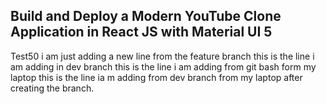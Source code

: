 ## Build and Deploy a Modern YouTube Clone Application in React JS with Material UI 5
Test50
i am just adding a new line from the feature branch
this is the line i am adding in dev branch
this is the line i am adding from git bash form my laptop
this is the line ia m adding from dev branch from my laptop after creating the branch.
